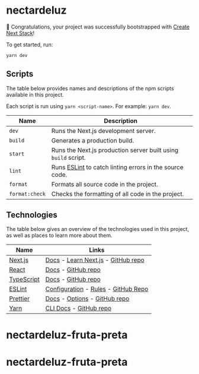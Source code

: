# nectardeluz

🎉 Congratulations, your project was successfully bootstrapped with [Create Next Stack](https://github.com/akd-io/create-next-stack)!

To get started, run:

```bash
yarn dev
```

## Scripts

The table below provides names and descriptions of the npm scripts available in this project.

Each script is run using `yarn <script-name>`. For example: `yarn dev`.

| Name           | Description                                                                    |
| -------------- | ------------------------------------------------------------------------------ |
| `dev`          | Runs the Next.js development server.                                           |
| `build`        | Generates a production build.                                                  |
| `start`        | Runs the Next.js production server built using `build` script.                 |
| `lint`         | Runs [ESLint](https://eslint.org/) to catch linting errors in the source code. |
| `format`       | Formats all source code in the project.                                        |
| `format:check` | Checks the formatting of all code in the project.                              |

## Technologies

The table below gives an overview of the technologies used in this project, as well as places to learn more about them.

| Name                                            | Links                                                                                                                                                        |
| ----------------------------------------------- | ------------------------------------------------------------------------------------------------------------------------------------------------------------ |
| [Next.js](https://nextjs.org/)                  | [Docs](https://nextjs.org/docs) - [Learn Next.js](https://nextjs.org/learn) - [GitHub repo](https://github.com/vercel/next.js)                               |
| [React](https://reactjs.org/)                   | [Docs](https://reactjs.org/docs/getting-started.html) - [GitHub repo](https://github.com/facebook/react)                                                     |
| [TypeScript](https://www.typescriptlang.org/)   | [Docs](https://www.typescriptlang.org/docs/) - [GitHub repo](https://github.com/microsoft/TypeScript)                                                        |
| [ESLint](https://eslint.org/)                   | [Configuration](https://eslint.org/docs/user-guide/configuring/) - [Rules](https://eslint.org/docs/rules/) - [GitHub Repo](https://github.com/eslint/eslint) |
| [Prettier](https://prettier.io/)                | [Docs](https://prettier.io/docs/en/index.html) - [Options](https://prettier.io/docs/en/options.html) - [GitHub repo](https://github.com/prettier/prettier)   |
| [Yarn](https://yarnpkg.com/)                    | [CLI Docs](https://yarnpkg.com/cli) - [GitHub repo](https://github.com/yarnpkg/berry)                                                                        |
# nectardeluz-fruta-preta
# nectardeluz-fruta-preta
